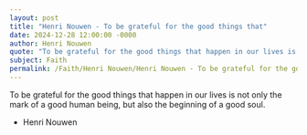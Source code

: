 ```yaml
---
layout: post
title: "Henri Nouwen - To be grateful for the good things that"
date: 2024-12-28 12:00:00 -0000
author: Henri Nouwen
quote: "To be grateful for the good things that happen in our lives is not only the mark of a good human being, but also the beginning of a good soul."
subject: Faith
permalink: /Faith/Henri Nouwen/Henri Nouwen - To be grateful for the good things that
---
```


To be grateful for the good things that happen in our lives is not only the mark of a good human being, but also the beginning of a good soul.

- Henri Nouwen
